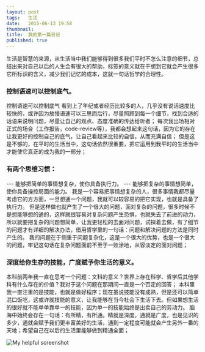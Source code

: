 ```yaml
---
layout:	post
tags:	生活	
date:	2015-06-13 19:58
thumbnail:
title:	我的第一篇日记 
published: true
---
```

生活是智慧的来源，从生活当中我们能够得到很多我们平时不怎么注意的细节，总结出来对自己以后的人生会有很大的帮助，标签的意义就在于想到它就会产生很多它所标识的含义，减少我们记忆的成本，这就一句话哲学的合理性。

### 控制语速可以控制底气。
控制语速可以控制底气
看到上了年纪或者经历比较多的人，几乎没有说话速度比较快的，或许因为放慢语速可以三思而后行，尽量照顾到每一个细节，找到合适的话语来说明问题，尽量让自己的观点、态度准确的传达给听者；
每次我出场相对正式的场合（工作报告，code-review等），我都会想起来这句话，因为它的存在让我更好的控制自己的底气，让自己看起来比较的自信，从而充满自信；
但是这是不够的，在平时的生活当中，这句话依然很重要，把它运用到我平时的生活当中才能使它真正的成为我的一部分；

### 有两个思维习惯：

--- 能够把简单的事情想复杂，使你具备执行力。
--- 能够把复杂的事情想简单，使你具备操控局面的能力。
我是一个容易把事情想复杂的人，很多事情我都尽量考虑它的方方面，一旦想通一个问题，我就可以较容易的把它实现，也就是具备了执行力。
但是这样做也就产生了一个很大的问题，面对复杂的问题，很多时候不是想能够想的通的，这样就很容易对复杂问题产生恐惧，也就失去了前进的动力，所以就要把复杂的问题想简单，让我更轻松的去面对问题，试探着去做，有了细节的问题才有详细的解决办法，借用哲学里的一句话：问题和解决问题的方法是同时产生的。
我的问题在于侧重于问题复杂化，这是一个很大的优势，也是一个很大的问题，牢记这句话在复杂问题面前不至于一败涂地，从容淡定的面对问题；

### 深度给你生存的技能，广度赋予你生活的意义。

本科前两年我一直在思考一个问题：文科的意义？世界上存在科学、哲学后其他学科有什么存在的价值？我对于这个问题在那期间一直是一个否定的回答；
本科里我一直注重的是技能，也就是做好程序；现在虽说技能没有成熟，但是还可以简单混口饭吃，这或许就技能的意义，让我能够在当今社会下生活下去。但如果想生活的很好就不能单单靠单一的技能，因为单一的技能始终是出卖自己的劳动力。
脑海中始终会存在一句话：有所精，有所通。精就是深度，通就是广度，也是见识的多少，通就会赋予我们更丰富美好的生活，通到一定程度可能就会产生另外一番的天地；希望自己在以后的生活里能够做到精通全面；

![My helpful screenshot]({{site.url}}/assets/site_logo_32_32.png)
